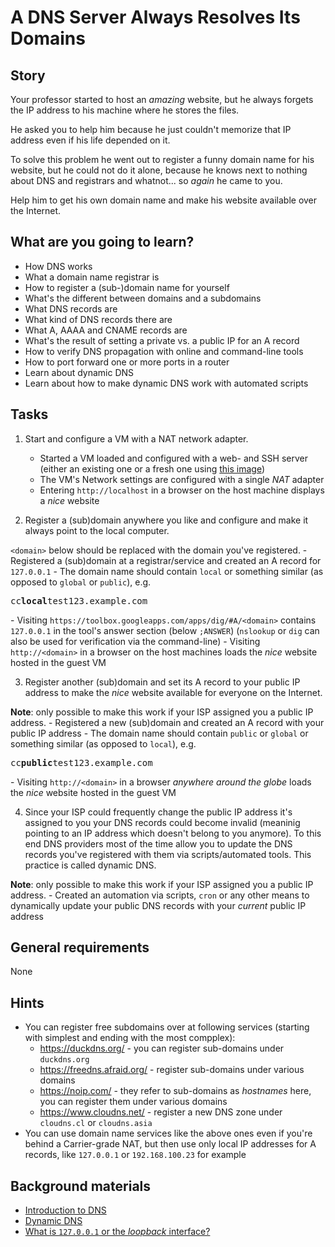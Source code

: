 # A DNS Server Always Resolves Its Domains

## Story

Your professor started to host an _amazing_ website, but he always forgets the IP address to his machine where he stores the files.

He asked you to help him because he just couldn't memorize that IP address even if his life depended on it.

To solve this problem he went out to register a funny domain name for his website, but he could not do it alone, because he knows next to nothing about DNS and registrars and whatnot... so _again_ he came to you.

Help him to get his own domain name and make his website available over the Internet.

## What are you going to learn?

* How DNS works
* What a domain name registrar is
* How to register a (sub-)domain name for yourself
* What's the different between domains and a subdomains
* What DNS records are
* What kind of DNS records there are
* What A, AAAA and CNAME records are
* What's the result of setting a private vs. a public IP for an A record
* How to verify DNS propagation with online and command-line tools
* How to port forward one or more ports in a router
* Learn about dynamic DNS
* Learn about how to make dynamic DNS work with automated scripts

## Tasks

1. Start and configure a VM with a NAT network adapter.
    - Started a VM loaded and configured with a web- and SSH server (either an existing one or a fresh one using [this image](https://github.com/CodecoolBase/short-admin-vms/releases/latest/download/ubuntu-18.04-www.ova))
    - The VM's Network settings are configured with a single _NAT_ adapter
    - Entering `http://localhost` in a browser on the host machine displays a _nice_ website

2. Register a (sub)domain anywhere you like and configure and make it always point to the local computer.

`<domain>` below should be replaced with the domain you've registered.
    - Registered a (sub)domain at a registrar/service and created an A record for `127.0.0.1`
    - The domain name should contain `local` or something similar (as opposed to `global` or `public`), e.g. <pre>cc<strong>local</strong>test123.example.com</pre>
    - Visiting `https://toolbox.googleapps.com/apps/dig/#A/<domain>` contains `127.0.0.1` in the tool's answer section (below `;ANSWER`) (`nslookup` or `dig` can also be used for verification via the command-line)
    - Visiting `http://<domain>` in a browser on the host machines loads the _nice_ website hosted in the guest VM

3. Register another (sub)domain and set its A record to your public IP address to make the _nice_ website available for everyone on the Internet.

**Note**: only possible to make this work if your ISP assigned you a public IP address.
    - Registered a new (sub)domain and created an A record with your public IP address
    - The domain name should contain `public` or `global` or something similar (as opposed to `local`), e.g. <pre>cc<strong>public</strong>test123.example.com</pre>
    - Visiting `http://<domain>` in a browser _anywhere around the globe_ loads the _nice_ website hosted in the guest VM

4. Since your ISP could frequently change the public IP address it's assigned to you your DNS records could become invalid (meaninig pointing to an IP address which doesn't belong to you anymore). To this end DNS providers most of the time allow you to update the DNS records you've registered with them via scripts/automated tools. This practice is called dynamic DNS.

**Note**: only possible to make this work if your ISP assigned you a public IP address.
    - Created an automation via scripts, `cron` or any other means to dynamically update your public DNS records with your _current_ public IP address

## General requirements

None

## Hints

* You can register free subdomains over at following services (starting with simplest and ending with the most compplex):
  * https://duckdns.org/ - you can register sub-domains under `duckdns.org`
  * https://freedns.afraid.org/ - register sub-domains under various domains
  * https://noip.com/ - they refer to sub-domains as _hostnames_ here, you can register them under various domains
  * https://www.cloudns.net/ - register a new DNS zone under `cloudns.cl` or `cloudns.asia`
* You can use domain name services like the above ones even if you're behind a Carrier-grade NAT, but then use only local IP addresses for A records, like `127.0.0.1` or `192.168.100.23` for example

## Background materials

* <i class="far fa-exclamation"></i> [Introduction to DNS](project/curriculum/materials/pages/networks/introduction-to-dns.md)
* [Dynamic DNS](https://www.youtube.com/watch?v=rOLGvZagdC0)
* [What is `127.0.0.1` or the _loopback_ interface?](https://www.lifewire.com/network-computer-special-ip-address-818385)

